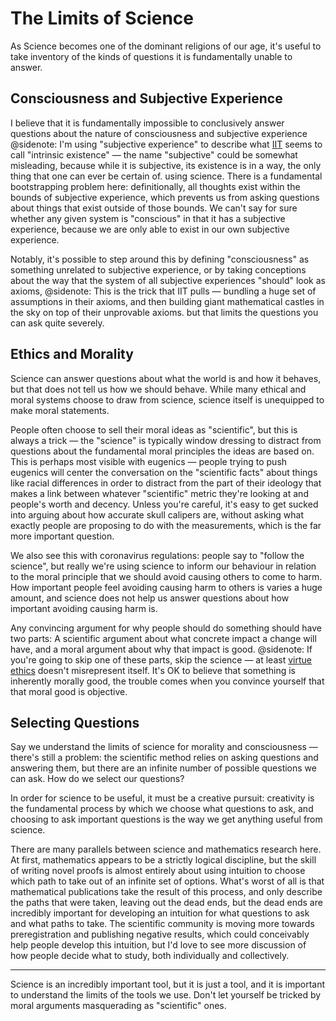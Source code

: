 # The Limits of Science

As Science becomes one of the dominant religions of our age, it's useful to take inventory of the kinds of questions it is fundamentally unable to answer.

## Consciousness and Subjective Experience

I believe that it is fundamentally impossible to conclusively answer questions about the nature of consciousness and subjective experience
@sidenote: I'm using "subjective experience" to describe what [IIT](https://en.wikipedia.org/wiki/Integrated_information_theory) seems to call "intrinsic existence" — the name "subjective" could be somewhat misleading, because while it is subjective, its existence is in a way, the only thing that one can ever be certain of.
using science. There is a fundamental bootstrapping problem here: definitionally, all thoughts exist within the bounds of subjective experience, which prevents us from asking questions about things that exist outside of those bounds. We can't say for sure whether any given system is "conscious" in that it has a subjective experience, because we are only able to exist in our own subjective experience.

Notably, it's possible to step around this by defining "consciousness" as something unrelated to subjective experience, or by taking conceptions about the way that the system of all subjective experiences "should" look as axioms,
@sidenote: This is the trick that IIT pulls — bundling a huge set of assumptions in their axioms, and then building giant mathematical castles in the sky on top of their unprovable axioms.
but that limits the questions you can ask quite severely.

## Ethics and Morality

Science can answer questions about what the world is and how it behaves, but that does not tell us how we should behave. While many ethical and moral systems choose to draw from science, science itself is unequipped to make moral statements.

People often choose to sell their moral ideas as "scientific", but this is always a trick — the "science" is typically window dressing to distract from questions about the fundamental moral principles the ideas are based on. This is perhaps most visible with eugenics — people trying to push eugenics will center the conversation on the "scientific facts" about things like racial differences in order to distract from the part of their ideology that makes a link between whatever "scientific" metric they're looking at and people's worth and decency. Unless you're careful, it's easy to get sucked into arguing about how accurate skull calipers are, without asking what exactly people are proposing to do with the measurements, which is the far more important question.

We also see this with coronavirus regulations: people say to "follow the science", but really we're using science to inform our behaviour in relation to the moral principle that we should avoid causing others to come to harm. How important people feel avoiding causing harm to others is varies a huge amount, and science does not help us answer questions about how important avoiding causing harm is.

Any convincing argument for why people should do something should have two parts: A scientific argument about what concrete impact a change will have, and a moral argument about why that impact is good.
@sidenote: If you're going to skip one of these parts, skip the science — at least [virtue ethics](https://en.wikipedia.org/wiki/Virtue_ethics) doesn't misrepresent itself. It's OK to believe that something is inherently morally good, the trouble comes when you convince yourself that that moral good is objective.

## Selecting Questions

Say we understand the limits of science for morality and consciousness — there's still a problem: the scientific method relies on asking questions and answering them, but there are an infinite number of possible questions we can ask. How do we select our questions? 

In order for science to be useful, it must be a creative pursuit: creativity is the fundamental process by which we choose what questions to ask, and choosing to ask important questions is the way we get anything useful from science.

There are many parallels between science and mathematics research here. At first, mathematics appears to be a strictly logical discipline, but the skill of writing novel proofs is almost entirely about using intuition to choose which path to take out of an infinite set of options. What's worst of all is that mathematical publications take the result of this process, and only describe the paths that were taken, leaving out the dead ends, but the dead ends are incredibly important for developing an intuition for what questions to ask and what paths to take. The scientific community is moving more towards preregistration and publishing negative results, which could conceivably help people develop this intuition, but I'd love to see more discussion of how people decide what to study, both individually and collectively.

---

Science is an incredibly important tool, but it is just a tool, and it is important to understand the limits of the tools we use. Don't let yourself be tricked by moral arguments masquerading as "scientific" ones.
